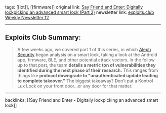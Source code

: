 tags: [[iot]], [[firmware]]
original link: [Say Friend and Enter: Digitally lockpicking an advanced smart lock (Part 2)](https://alephsecurity.com/2024/03/07/kontrol-lux-lock-2/?ref=blog.exploits.club)
newsletter link: [exploits.club Weekly Newsletter 12](https://blog.exploits.club/exploits-club-weekly-newsletter-12/)

---
## Exploits Club Summary:
> A few weeks ago, we covered part 1 of this series, in which [Aleph Security](https://alephsecurity.com/?ref=blog.exploits.club) began analysis on a smart lock, taking a look at the Android app, firmware, BLE, and other potential attack vectors. In the follow up to that post, the team **details a metric ton of vulnerabilities they identified during the next phase of their research.** This ranges from things like **protocol downgrade to "unauthenticated update leading to complete takeover."** The biggest takeaway? Don't put a Kontrol Lux Lock on your front door...or any door for that matter.

---
backlinks: [[Say Friend and Enter - Digitally lockpicking an advanced smart lock]]